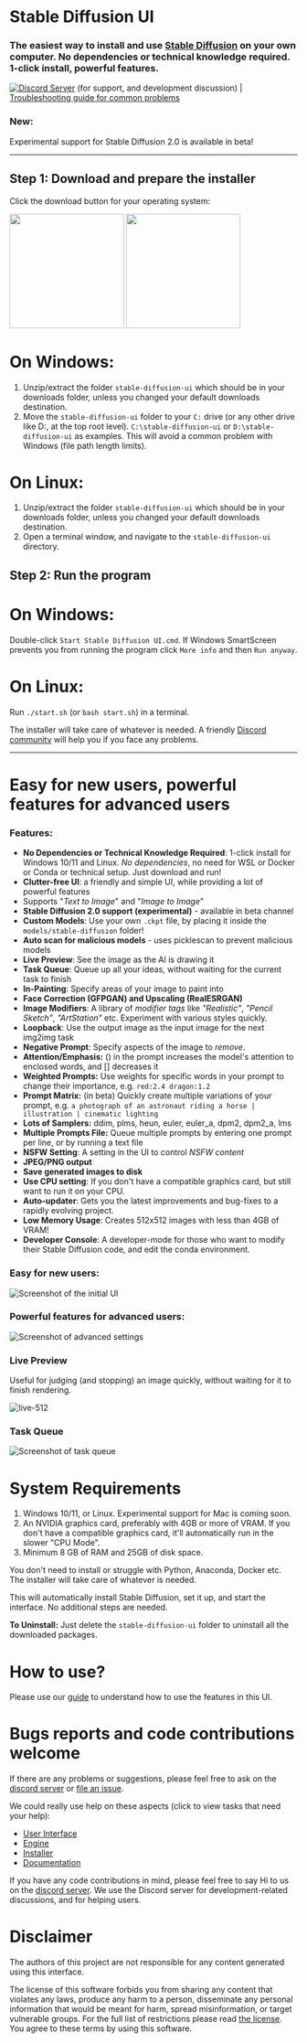 # Stable Diffusion UI
### The easiest way to install and use [Stable Diffusion](https://github.com/CompVis/stable-diffusion) on your own computer. No dependencies or technical knowledge required. 1-click install, powerful features.

[![Discord Server](https://img.shields.io/discord/1014774730907209781?label=Discord)](https://discord.com/invite/u9yhsFmEkB) (for support, and development discussion) | [Troubleshooting guide for common problems](https://github.com/cmdr2/stable-diffusion-ui/wiki/Troubleshooting)

### New: 
Experimental support for Stable Diffusion 2.0 is available in beta!

----

## Step 1: Download and prepare the installer
Click the download button for your operating system:

<p float="left">
  <a href="https://github.com/cmdr2/stable-diffusion-ui/releases/download/v2.4.13/stable-diffusion-ui-windows.zip"><img src="https://github.com/cmdr2/stable-diffusion-ui/raw/main/media/download-win.png" width="200" /></a>
  <a href="https://github.com/cmdr2/stable-diffusion-ui#installation"><img src="https://github.com/cmdr2/stable-diffusion-ui/raw/main/media/download-linux.png" width="200" /></a>
</p>

# On Windows:
1. Unzip/extract the folder `stable-diffusion-ui` which should be in your downloads folder, unless you changed your default downloads destination.
2. Move the `stable-diffusion-ui` folder to your `C:` drive (or any other drive like D:, at the top root level). `C:\stable-diffusion-ui` or `D:\stable-diffusion-ui` as examples. This will avoid a common problem with Windows (file path length limits).
# On Linux:
1. Unzip/extract the folder `stable-diffusion-ui` which should be in your downloads folder, unless you changed your default downloads destination.
2. Open a terminal window, and navigate to the `stable-diffusion-ui` directory.

## Step 2: Run the program
# On Windows: 
Double-click `Start Stable Diffusion UI.cmd`.
If Windows SmartScreen prevents you from running the program click `More info` and then `Run anyway`.
# On Linux: 
Run `./start.sh` (or `bash start.sh`) in a terminal.

The installer will take care of whatever is needed. A friendly [Discord community](https://discord.com/invite/u9yhsFmEkB) will help you if you face any problems.

----

# Easy for new users, powerful features for advanced users
### Features:
- **No Dependencies or Technical Knowledge Required**: 1-click install for Windows 10/11 and Linux. *No dependencies*, no need for WSL or Docker or Conda or technical setup. Just download and run!
- **Clutter-free UI**: a friendly and simple UI, while providing a lot of powerful features
- Supports "*Text to Image*" and "*Image to Image*"
- **Stable Diffusion 2.0 support (experimental)** - available in beta channel
- **Custom Models**: Use your own `.ckpt` file, by placing it inside the `models/stable-diffusion` folder!
- **Auto scan for malicious models** - uses picklescan to prevent malicious models
- **Live Preview**: See the image as the AI is drawing it
- **Task Queue**: Queue up all your ideas, without waiting for the current task to finish
- **In-Painting**: Specify areas of your image to paint into
- **Face Correction (GFPGAN) and Upscaling (RealESRGAN)**
- **Image Modifiers**: A library of *modifier tags* like *"Realistic"*, *"Pencil Sketch"*, *"ArtStation"* etc. Experiment with various styles quickly.
- **Loopback**: Use the output image as the input image for the next img2img task
- **Negative Prompt**: Specify aspects of the image to *remove*.
- **Attention/Emphasis:** () in the prompt increases the model's attention to enclosed words, and [] decreases it
- **Weighted Prompts:** Use weights for specific words in your prompt to change their importance, e.g. `red:2.4 dragon:1.2`
- **Prompt Matrix:** (in beta) Quickly create multiple variations of your prompt, e.g. `a photograph of an astronaut riding a horse | illustration | cinematic lighting`
- **Lots of Samplers:** ddim, plms, heun, euler, euler_a, dpm2, dpm2_a, lms
- **Multiple Prompts File:** Queue multiple prompts by entering one prompt per line, or by running a text file
- **NSFW Setting**: A setting in the UI to control *NSFW content*
- **JPEG/PNG output**
- **Save generated images to disk**
- **Use CPU setting**: If you don't have a compatible graphics card, but still want to run it on your CPU.
- **Auto-updater**: Gets you the latest improvements and bug-fixes to a rapidly evolving project.
- **Low Memory Usage**: Creates 512x512 images with less than 4GB of VRAM!
- **Developer Console**: A developer-mode for those who want to modify their Stable Diffusion code, and edit the conda environment.

### Easy for new users:
![Screenshot of the initial UI](media/shot-v10-simple.jpg?raw=true)

### Powerful features for advanced users:
![Screenshot of advanced settings](media/shot-v10.jpg?raw=true)

### Live Preview
Useful for judging (and stopping) an image quickly, without waiting for it to finish rendering.

![live-512](https://user-images.githubusercontent.com/844287/192097249-729a0a1e-a677-485e-9ccc-16a9e848fabe.gif)

### Task Queue
![Screenshot of task queue](media/task-queue-v1.jpg?raw=true)

# System Requirements
1. Windows 10/11, or Linux. Experimental support for Mac is coming soon.
2. An NVIDIA graphics card, preferably with 4GB or more of VRAM. If you don't have a compatible graphics card, it'll automatically run in the slower "CPU Mode".
3. Minimum 8 GB of RAM and 25GB of disk space.

You don't need to install or struggle with Python, Anaconda, Docker etc. The installer will take care of whatever is needed.

This will automatically install Stable Diffusion, set it up, and start the interface. No additional steps are needed.

**To Uninstall:** Just delete the `stable-diffusion-ui` folder to uninstall all the downloaded packages.

# How to use?
Please use our [guide](https://github.com/cmdr2/stable-diffusion-ui/wiki/How-to-Use) to understand how to use the features in this UI.

# Bugs reports and code contributions welcome
If there are any problems or suggestions, please feel free to ask on the [discord server](https://discord.com/invite/u9yhsFmEkB) or [file an issue](https://github.com/cmdr2/stable-diffusion-ui/issues).

We could really use help on these aspects (click to view tasks that need your help):
* [User Interface](https://github.com/users/cmdr2/projects/1/views/1)
* [Engine](https://github.com/users/cmdr2/projects/3/views/1)
* [Installer](https://github.com/users/cmdr2/projects/4/views/1)
* [Documentation](https://github.com/users/cmdr2/projects/5/views/1)

If you have any code contributions in mind, please feel free to say Hi to us on the [discord server](https://discord.com/invite/u9yhsFmEkB). We use the Discord server for development-related discussions, and for helping users.

# Disclaimer
The authors of this project are not responsible for any content generated using this interface.

The license of this software forbids you from sharing any content that violates any laws, produce any harm to a person, disseminate any personal information that would be meant for harm, spread misinformation, or target vulnerable groups. For the full list of restrictions please read [the license](LICENSE). You agree to these terms by using this software.
